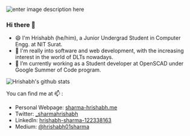 ![enter image description here](https://github.com/Sharma-Hrishabh/Sharma-Hrishabh/blob/master/hp.jpg?raw=true)

### Hi there 👋
 - 😄 I'm Hrishabh (he/him), a Junior Undergrad Student in Computer Engg. at NIT Surat. 
 - :thought_balloon: I'm really into software and web development, with the increasing interest in the world of DLTs nowadays. 
 - 🔭 I’m currently working as a Student developer at OpenSCAD under Google Summer of Code program. 
 
![Hrishabh's github stats](https://github-readme-stats.vercel.app/api?username=Sharma-Hrishabh&show_icons=true&hide_border=true)

You can find me at 📫  : 

 - Personal Webpage: [sharma-hrishabh.me](http://sharma-hrishabh.me)
 - Twitter: [_sharmahrishabh](https://twitter.com/_sharmahrishabh)
 - LinkedIn: [hrishabh-sharma-122338163](https://www.linkedin.com/in/hrishabh-sharma-122338163/)
 - Medium: [@hrishabh01sharma](https://medium.com/@hrishabh01sharma)

